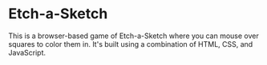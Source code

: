 # Etch-a-Sketch

This is a browser-based game of Etch-a-Sketch where you can mouse over squares to color them in. It's built using a combination of HTML, CSS, and JavaScript.